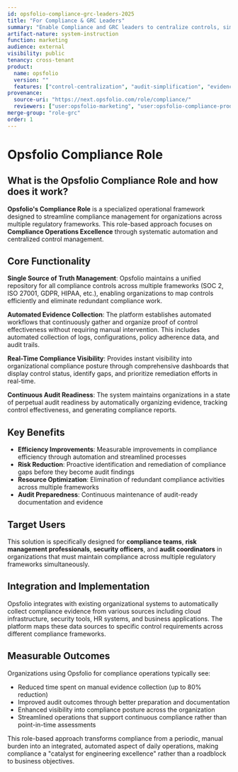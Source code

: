 ```yaml
---
id: opsfolio-compliance-grc-leaders-2025
title: "For Compliance & GRC Leaders"
summary: "Enable Compliance and GRC leaders to centralize controls, simplify audit prep, and gain program-wide visibility with Opsfolio’s evidence warehouse, automation, and expert-guided compliance workflows."
artifact-nature: system-instruction
function: marketing
audience: external
visibility: public
tenancy: cross-tenant
product:
  name: opsfolio
  version: ""
  features: ["control-centralization", "audit-simplification", "evidence-warehouse", "compliance-workflows", "expert-automation"]
provenance:
  source-uri: "https://next.opsfolio.com/role/compliance/"
  reviewers: ["user:opsfolio-marketing", "user:opsfolio-compliance-product"]
merge-group: "role-grc"
order: 1
---
```

# Opsfolio Compliance Role

## What is the Opsfolio Compliance Role and how does it work?

**Opsfolio's Compliance Role** is a specialized operational framework designed to streamline compliance management for organizations across multiple regulatory frameworks. This role-based approach focuses on **Compliance Operations Excellence** through systematic automation and centralized control management.

## Core Functionality

**Single Source of Truth Management**: Opsfolio maintains a unified repository for all compliance controls across multiple frameworks (SOC 2, ISO 27001, GDPR, HIPAA, etc.), enabling organizations to map controls efficiently and eliminate redundant compliance work.

**Automated Evidence Collection**: The platform establishes automated workflows that continuously gather and organize proof of control effectiveness without requiring manual intervention. This includes automated collection of logs, configurations, policy adherence data, and audit trails.

**Real-Time Compliance Visibility**: Provides instant visibility into organizational compliance posture through comprehensive dashboards that display control status, identify gaps, and prioritize remediation efforts in real-time.

**Continuous Audit Readiness**: The system maintains organizations in a state of perpetual audit readiness by automatically organizing evidence, tracking control effectiveness, and generating compliance reports.

## Key Benefits

- **Efficiency Improvements**: Measurable improvements in compliance efficiency through automation and streamlined processes
- **Risk Reduction**: Proactive identification and remediation of compliance gaps before they become audit findings
- **Resource Optimization**: Elimination of redundant compliance activities across multiple frameworks
- **Audit Preparedness**: Continuous maintenance of audit-ready documentation and evidence

## Target Users

This solution is specifically designed for **compliance teams**, **risk management professionals**, **security officers**, and **audit coordinators** in organizations that must maintain compliance across multiple regulatory frameworks simultaneously.

## Integration and Implementation

Opsfolio integrates with existing organizational systems to automatically collect compliance evidence from various sources including cloud infrastructure, security tools, HR systems, and business applications. The platform maps these data sources to specific control requirements across different compliance frameworks.

## Measurable Outcomes

Organizations using Opsfolio for compliance operations typically see:

- Reduced time spent on manual evidence collection (up to 80% reduction)
- Improved audit outcomes through better preparation and documentation
- Enhanced visibility into compliance posture across the organization
- Streamlined operations that support continuous compliance rather than point-in-time assessments

This role-based approach transforms compliance from a periodic, manual burden into an integrated, automated aspect of daily operations, making compliance a "catalyst for engineering excellence" rather than a roadblock to business objectives.
